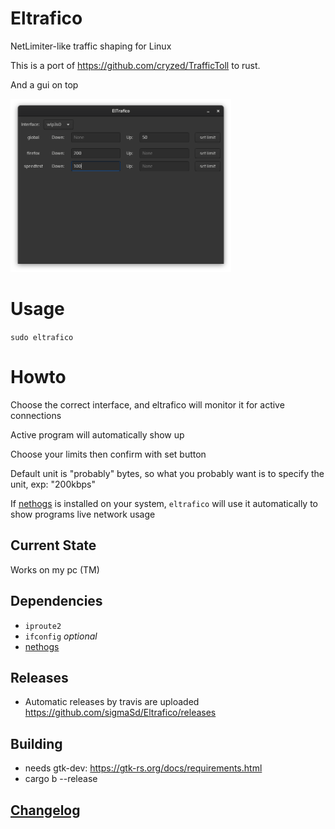 # Eltrafico
NetLimiter-like traffic shaping for Linux

This is a port of https://github.com/cryzed/TrafficToll to rust.

And a gui on top

<img src="./gui.png" width="70%" height="70%">

# Usage
`sudo eltrafico`

# Howto
Choose the correct interface, and eltrafico will monitor it for active connections

Active program will automatically show up

Choose your limits then confirm with set button

Default unit is "probably" bytes, so what you probably want is to specify the unit, exp: "200kbps"

If [nethogs](https://github.com/raboof/nethogs) is installed on your system, `eltrafico` will use it automatically to show programs live network usage

## Current State
Works on my pc (TM)

## Dependencies
 - `iproute2`
 - `ifconfig`
 *optional*
 - [nethogs](https://github.com/raboof/nethogs)

## Releases
- Automatic releases by travis are uploaded https://github.com/sigmaSd/Eltrafico/releases

## Building
- needs gtk-dev: https://gtk-rs.org/docs/requirements.html
- cargo b --release

## [Changelog](./CHANGELOG.md)
